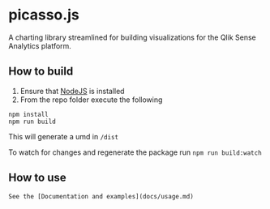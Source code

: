 # picasso.js
A charting library streamlined for building visualizations for the Qlik Sense Analytics platform.

## How to build
1. Ensure that [NodeJS](http://nodejs.org/) is installed
2. From the repo folder execute the following
```
npm install
npm run build
```

This will generate a umd in `/dist`

To watch for changes and regenerate the package run `npm run build:watch`

## How to use
```
See the [Documentation and examples](docs/usage.md)
```

